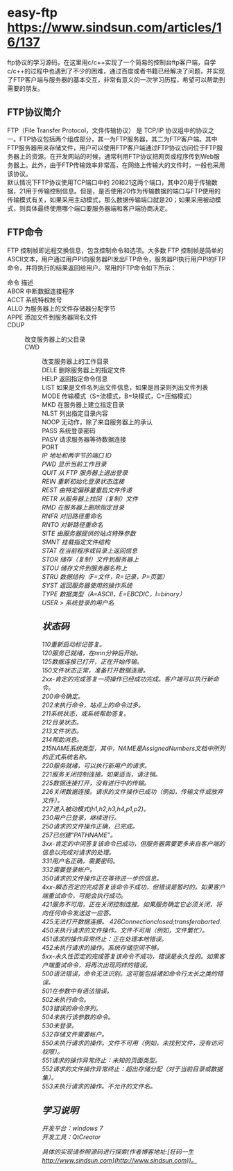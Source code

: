 # easy-ftp https://www.sindsun.com/articles/16/137
ftp协议的学习源码，在这里用c/c++实现了一个简易的控制台ftp客户端，自学c/c++的过程中也遇到了不少的困难，通过百度或者书籍已经解决了问题，并实现了FTP客户端与服务器的基本交互，非常有意义的一次学习历程，希望可以帮助到需要的朋友。  

## FTP协议简介
FTP（File Transfer Protocol，文件传输协议） 是 TCP/IP 协议组中的协议之一。FTP协议包括两个组成部分，其一为FTP服务器，其二为FTP客户端。其中FTP服务器用来存储文件，用户可以使用FTP客户端通过FTP协议访问位于FTP服务器上的资源。在开发网站的时候，通常利用FTP协议把网页或程序传到Web服务器上。此外，由于FTP传输效率非常高，在网络上传输大的文件时，一般也采用该协议。  
默认情况下FTP协议使用TCP端口中的 20和21这两个端口，其中20用于传输数据，21用于传输控制信息。但是，是否使用20作为传输数据的端口与FTP使用的传输模式有关，如果采用主动模式，那么数据传输端口就是20；如果采用被动模式，则具体最终使用哪个端口要服务器端和客户端协商决定。  

## FTP命令
FTP 控制帧即远程交换信息，包含控制命令和选项。大多数 FTP 控制帧是简单的ASCII文本，用户通过用户PI向服务器PI发出FTP命令，服务器PI执行用户PI的FTP命令，并将执行的结果返回给用户。常用的FTP命令如下所示：  

命令 				描述   
ABOR				中断数据连接程序  
ACCT <account>		系统特权帐号  
ALLO <bytes> 		为服务器上的文件存储器分配字节  
APPE <filename>		添加文件到服务器同名文件  
CDUP <dir path>		改变服务器上的父目录  
CWD <dir path>		改变服务器上的工作目录  
DELE <filename>		删除服务器上的指定文件  
HELP <command>		返回指定命令信息  
LIST <name>			如果是文件名列出文件信息，如果是目录则列出文件列表  
MODE <mode>			传输模式（S=流模式，B=块模式，C=压缩模式）  
MKD <directory>		在服务器上建立指定目录  
NLST <directory>	列出指定目录内容  
NOOP				无动作，除了来自服务器上的承认  
PASS <password>		系统登录密码  
PASV				请求服务器等待数据连接  
PORT <address>		IP 地址和两字节的端口 ID  
PWD					显示当前工作目录  
QUIT				从 FTP 服务器上退出登录  
REIN				重新初始化登录状态连接  
REST <offset>		由特定偏移量重启文件传递  
RETR <filename>		从服务器上找回（复制）文件  
RMD <directory>		在服务器上删除指定目录  
RNFR <old path>		对旧路径重命名  
RNTO <new path>		对新路径重命名  
SITE <params>		由服务器提供的站点特殊参数  
SMNT <pathname>		挂载指定文件结构  
STAT <directory>	在当前程序或目录上返回信息  
STOR <filename>		储存（复制）文件到服务器上  
STOU <filename>		储存文件到服务器名称上  
STRU <type>			数据结构（F=文件，R=记录，P=页面）  
SYST				返回服务器使用的操作系统  
TYPE <data type>	数据类型（A=ASCII，E=EBCDIC，I=binary）  
USER <username>>	系统登录的用户名

## 状态码
110重新启动标记答复。  
120服务已就绪，在nnn分钟后开始。  
125数据连接已打开，正在开始传输。  
150文件状态正常，准备打开数据连接。  
2xx-肯定的完成答复一项操作已经成功完成。客户端可以执行新命令。  
200命令确定。  
202未执行命令，站点上的命令过多。  
211系统状态，或系统帮助答复。  
212目录状态。  
213文件状态。  
214帮助消息。  
215NAME系统类型，其中，NAME是AssignedNumbers文档中所列的正式系统名称。  
220服务就绪，可以执行新用户的请求。  
221服务关闭控制连接。如果适当，请注销。  
225数据连接打开，没有进行中的传输。  
226关闭数据连接。请求的文件操作已成功（例如，传输文件或放弃文件）。  
227进入被动模式(h1,h2,h3,h4,p1,p2)。  
230用户已登录，继续进行。  
250请求的文件操作正确，已完成。  
257已创建“PATHNAME”。  
3xx-肯定的中间答复该命令已成功，但服务器需要更多来自客户端的信息以完成对请求的处理。  
331用户名正确，需要密码。  
332需要登录帐户。  
350请求的文件操作正在等待进一步的信息。  
4xx-瞬态否定的完成答复该命令不成功，但错误是暂时的。如果客户端重试命令，可能会执行成功。  
421服务不可用，正在关闭控制连接。如果服务确定它必须关闭，将向任何命令发送这一应答。  
425无法打开数据连接。 426Connectionclosed;transferaborted.  
450未执行请求的文件操作。文件不可用（例如，文件繁忙）。  
451请求的操作异常终止：正在处理本地错误。  
452未执行请求的操作。系统存储空间不够。  
5xx-永久性否定的完成答复该命令不成功，错误是永久性的。如果客户端重试命令，将再次出现同样的错误。  
500语法错误，命令无法识别。这可能包括诸如命令行太长之类的错误。  
501在参数中有语法错误。  
502未执行命令。  
503错误的命令序列。  
504未执行该参数的命令。  
530未登录。  
532存储文件需要帐户。  
550未执行请求的操作。文件不可用（例如，未找到文件，没有访问权限）。  
551请求的操作异常终止：未知的页面类型。  
552请求的文件操作异常终止：超出存储分配（对于当前目录或数据集）。  
553未执行请求的操作。不允许的文件名。  

## 学习说明
开发平台：windows 7   
开发工具：QtCreator  

具体的实现请参照源码进行探索(作者博客地址:[狂码一生 http://www.sindsun.com](http://www.sindsun.com))。  

